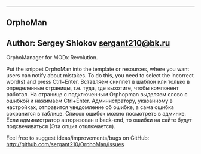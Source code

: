 ﻿--------------------
OrphoMan
--------------------
Author: Sergey Shlokov  <sergant210@bk.ru>
--------------------

OrphoManager for MODx Revolution.

Put the snippet OrphoMan into the template or resources, where you want users can notify about mistakes. To do this, you need to select the incorrect word(s) and press Ctrl+Enter.
Вставляем сниппет в шаблон или только в определенные страницы, т.е. туда, где выхотите, чтобы компонент работал. На странице с подключенным Orphopman выделяем слово с ошибкой и нажимаем Ctrl+Enter. Администратору, указанному в настройках, отправится уведомление об ошибке, а сама ошибка сохранится в таблице. Список ошибок можно посмотреть в админке. Если администратор авторизован в back-end, то ошибки на сайте будут подсвечиваться (Эта опция отключается).

Feel free to suggest ideas/improvements/bugs on GitHub:
http://github.com/sergant210/OrphoMan/issues